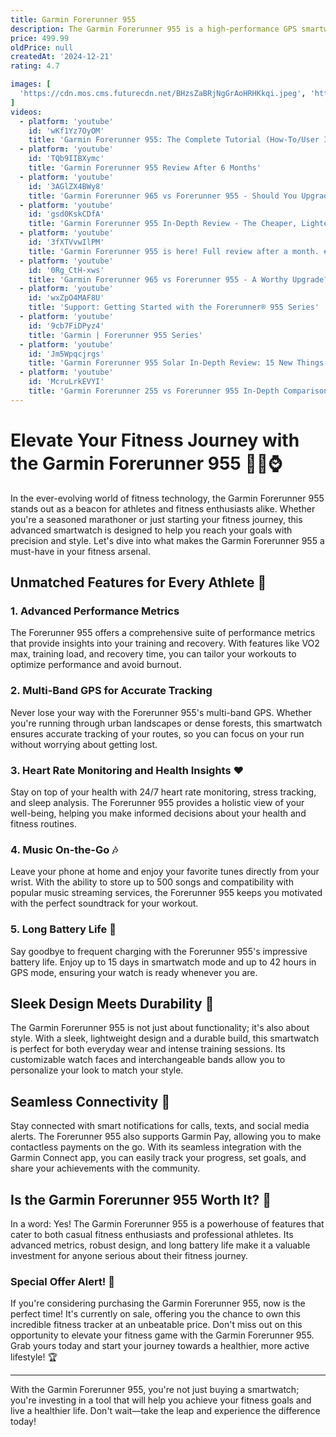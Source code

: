 ```yaml
---
title: Garmin Forerunner 955
description: The Garmin Forerunner 955 is a high-performance GPS smartwatch designed for runners and athletes seeking advanced training features. It offers comprehensive health and fitness tracking, including heart rate monitoring, VO2 max estimation, and advanced sleep analysis. The watch features a full-color touchscreen display, multi-band GPS for precise location tracking, and a long battery life to support extended training sessions. It also includes smart notifications, music storage, and compatibility with various fitness apps, making it a versatile tool for both everyday use and serious athletic training. Additionally, the Forerunner 955 provides personalized training insights and recovery recommendations to help users optimize their performance.
price: 499.99
oldPrice: null
createdAt: '2024-12-21'
rating: 4.7

images: [
  'https://cdn.mos.cms.futurecdn.net/BHzsZaBRjNgGrAoHRHKkqi.jpeg', 'https://racycles.com/cdn/shop/files/GARMIN-FORERUNNER-955-SOLAR-WHITE-4_f19755f0-b229-45c7-bc14-7300ee547f60.jpg?v=1718911419&width=1214', 'https://www.zitel.in/cdn/shop/products/71ha71Ljc7L_1200x.jpg?v=1706032123', 'https://tech2tech.com.cy/wp-content/uploads/753759297077.png', 'https://www.popsci.com/wp-content/uploads/2023/01/12/garmin-forerunner-955-running-watch-solar-intensity-scaled.jpg?strip=all&quality=85', 'https://images.expertreviews.co.uk/wp-content/uploads/2022/09/garmin_forerunner_955_1.jpg?width=626&height=352&fit=crop&format=webply', 'https://files.ozbargain.com.au/n/92/817992x.jpg?h=2a7e16ea', 'https://vader-prod.s3.amazonaws.com/1654603196-41Q43tG4-0L._SL500_.jpg', 'https://manolo-running-coach.com/wp-content/uploads/2023/06/Garmin-955-Opiniones.jpeg', 'https://i5.walmartimages.com/asr/19729ab3-69f2-4e6e-a959-c8b941c0dfc2.c93e0dccd25a255cc8c9d5998b4de538.png?odnHeight=768&odnWidth=768&odnBg=FFFFFF', 'https://www.premarathon.com/wp-content/uploads/2022/07/garmin-forerunner-955-especificaciones-1.jpg', 'https://apim.sportchek.ca/v1/product/api/v1/product/image/77190605f?baseStoreId=SC&lang=en_CA&subscription-key=c01ef3612328420c9f5cd9277e815a0e&imwidth=640&impolicy=mZoom', 'https://www.hodinky-365.com/dokumenty/upload/clanky_auto/garmin-forerunner-955-solar-black-227777-288437_860.jpg', 'https://www.sports-and-gadgets.com/cdn/shop/products/010-02638-11_EarBuds-BLK_1800x.png?v=1655124033', 'https://lookaside.instagram.com/seo/google_widget/crawler/?media_id=3296104426500980299', 'https://vader-prod.s3.amazonaws.com/1671638313-41iFVlE1bXL._SL500_.jpg', 'https://lookaside.fbsbx.com/lookaside/crawler/media/?media_id=603553758255808', 'https://m.media-amazon.com/images/S/aplus-media-library-service-media/c5db00dd-26e0-44c1-8b17-261c56225ce4.__CR0,0,600,450_PT0_SX600_V1___.jpg', 'https://i5.walmartimages.com/asr/8bf4b95b-4a7a-478e-a8bf-ff9892170e65.488e71c393871254dada01d09f3d4071.jpeg?odnHeight=768&odnWidth=768&odnBg=FFFFFF', 'https://www.premarathon.com/wp-content/uploads/2022/07/Forerunner-955-version-solar-autonomia-1.jpg', 'https://assets.central.co.th//adobe/dynamicmedia/deliver/dm-aid--fce60026-42f2-4101-8f80-42d17541f799/garmin-forerunner955solarblkrb-cds90831867-2.jpg?quality=85&preferwebp=true&width=550', 'https://cdn.mos.cms.futurecdn.net/3Pk8GnVp6YSkDG3BCkkCAK-1200-80.jpg', 'https://target.scene7.com/is/image/Target/GUEST_e5c7f921-77ff-49ca-9a2a-1c4fe6567812?wid=488&hei=488&fmt=pjpeg', 'https://www.popsci.com/wp-content/uploads/2023/01/12/garmin-forerunner-955-side-view-buttons-scaled.jpg?strip=all&quality=85', 'https://media.dcrainmaker.com/images/2021/11/DSC_6764.jpg', 'https://i.redd.it/vnz9h708y8mb1.jpg', 'https://www.androidauthority.com/wp-content/uploads/2023/04/garmin-forerunner-965-home-screen.jpg', 'https://cdn.webshopapp.com/shops/346435/files/464954898/600x465x3/strap-it-strap-it-garmin-forerunner-955-outdoor-si.jpg', 'https://theloamwolf.com/wp-content/uploads/2022/12/TLW01968.jpg', 'https://cdn.mos.cms.futurecdn.net/soQABfJiRMCUzAPv3yRzhn.jpg', 'https://cdn.mos.cms.futurecdn.net/sQccHPPxGDKBhTuoFBPnp6.jpg', 'https://imagemod.syteapi.com/v2/thumbnail?width=350&url=https://www.elpalaciodehierro.com/on/demandware.static/-/Sites-palacio-master-catalog/default/dw11dc7cad/images/44276342/large/44276342_x1.jpg', 'https://www.androidauthority.com/wp-content/uploads/2022/06/garmin-forerunner-955-solar-weekly-load.jpg', 'https://www.popsci.com/wp-content/uploads/2023/01/12/garmin-forerunner-955-side-view-buttons-scaled.jpg?strip=all&quality=85', 'https://cdn.mos.cms.futurecdn.net/FHXtcpJXzd9SxAngiP2ZmH.jpg', 'https://res.garmin.com/en/products/010-02638-21/v/cf-sm-8a7f6e7c-0cab-4bec-93a0-89f37032ed36.jpg', 'https://media.correrunamaraton.com/wp-content/uploads/2022/08/garmin-forerunner-955-solar-stamina.webp', 'https://www.worldshop.eu/medias/img/8927154143262_w1260_1444678083/garmin-forerunner-955-solar-gps-running-triathlon-watch-black.webp', 'https://www.digitaltrends.com/wp-content/uploads/2022/07/garmin-forerunner-955-solar-on-wrist.jpg?fit=3107,2330&p=1', 'https://www.navionika.com/images/stories/news/2022/garmin_forerunner_955_solar.jpg', 'https://conoroneill.com/images/2023/06/955solar.jpg', 'https://cdn.mos.cms.futurecdn.net/CZvguqi9jwJMyXAoiCjoyD-1200-80.jpg', 'https://media.assettype.com/evoindia/2022-04/c51dca65-8237-42da-91db-3a11de5621b9/GTO_2863.jpg', 'https://apim.sportchek.ca/v1/product/api/v1/product/image/78611634f?baseStoreId=SC&lang=en_CA&subscription-key=c01ef3612328420c9f5cd9277e815a0e&imwidth=640&impolicy=mZoom', 'https://res.garmin.com/transform/image/upload/b_rgb:FFFFFF,c_pad,dpr_2.0,f_auto,h_400,q_auto,w_400/c_pad,h_400,w_400/v1/Product_Images/en/products/010-02638-31/v/pd-02-xl-3900ac35-9f8e-4389-b2d5-5eb94acb12ee?pgw=1', 'https://cdn.shopify.com/s/files/1/0005/4562/0083/files/HTA_FR_Webtile_255S.jpg?v=1709339418', 'https://m.media-amazon.com/images/I/61H3p9-oMgL._AC_SL1200_.jpg', 'https://lookaside.fbsbx.com/lookaside/crawler/media/?media_id=3402725549982194', 'https://cdn.shopify.com/s/files/1/0005/4562/0083/files/HTA_FR_Webtile_255SMUSIC.jpg?v=1709339418', 'https://cdn.mos.cms.futurecdn.net/8bnU9Y7PuQEPxNWRGxAiBS-1200-80.jpg', 'https://cdn.triathlete.com/wp-content/uploads/2022/06/SOLAR-scaled-e1654286655136.jpg', 'https://www.zdnet.com/a/img/2022/05/31/3c375946-3116-42c0-a4fc-f0218409daf0/garmin-forerunner-955-solar-1.jpg', 'https://cdn.the5krunner.com/wp-content/uploads/2022/06/Garmin-Forerunner-955-Review-vs-945-comparison-scaled.jpg', 'https://media.correrunamaraton.com/wp-content/uploads/2022/08/garmin-fr955-race-calendar-3-900x600.webp', 'https://www.tiktok.com/api/img/?itemId=7432599850442575137&location=0&aid=1988', 'https://eleme.lv/media/products/ecom/image/product_large_9583_8907.jpg', 'https://cdn.triathlete.com/wp-content/uploads/2022/06/Featured-2-1.jpg?crop=3:2&width=1070', 'https://static.runnea.co.uk/images/202404/garmin-forerunner-165-heart-rate-monitors-sports-watches-400x400x90xX.jpg?1', 'https://m.media-amazon.com/images/I/81ArRjggwEL.jpg', 'https://www.thebrick.com/cdn/shop/files/Forerunner265_HR_1001.52_rabmrz_1500x.png?v=1698705346', 'https://static1.srcdn.com/wordpress/wp-content/uploads/2022/06/Garmin-Forerunner-255-vs-Forerunner-955-featured.jpg', 'https://static.sport-conrad.com/out/pictures/master/product/1/354707_544_040_96.jpg', 'https://cdn.tanguay.ca/images/products/1024px/0840812.jpg', 'https://res.garmin.com/transform/image/upload/b_rgb:FFFFFF,c_pad,dpr_2.0,f_auto,h_400,q_auto,w_400/c_pad,h_400,w_400/v1/Product_Images/en/products/010-02810-11/v/rf-xl?pgw=1', 'https://mms.businesswire.com/media/20220601005013/en/1465860/5/Forerunner_955_interactive_release_anchor_image_001.jpg', 'https://m-cdn.phonearena.com/images/article/158712-wide-two_1200/Run-into-savings-with-the-Garmin-Forerunner-955-now-100-off-on-Amazon.jpg', 'https://gadgetsandwearables.com/wp-content/uploads/2022/06/Real-time-stamina.jpg', 'https://media-cdn.alltricks.com/landing-pages/Garmin_255(1).jpg', 'https://www.convergent.com.sg/wp-content/uploads/2022/07/FR955-T-720x720-1.jpg', 'https://cdn.arstechnica.net/wp-content/uploads/2022/08/Ars-Technica-Garmin-Forerunner-955-Review-2.jpg', 'https://images.inkl.com/s3/article/lead_image/18189842/FqmZmEhoa6uBSBuwabSELK.jpg?w=600', 'https://www.chollodeportes.com/wp-content/uploads/2022/06/Garmin-Forerunner-955-2.jpg', 'https://www.sammobile.com/wp-content/uploads/2022/08/base_file_-_thumbnail.jpg', 'https://cdn.shopify.com/s/files/1/0564/9521/0704/products/garmin-forerunner-255-hrm-with-gps-watch-blue-753759279882-37271461331152_533x.jpg?v=1702735402', 'https://img.myipadbox.com/sec/product_l/SYA002260502G.jpg', 'https://www.gearpatrol.com/wp-content/uploads/sites/2/2022/09/garmin-forerunner-review-lead-1661791115-jpg.webp', 'https://www.nzsailing.com/fnc/image/1451960', 'https://www.tamimiprojects.com/cdn/shop/files/IMG-4160_512x512.jpg?v=1717930753', 'https://cdn.mos.cms.futurecdn.net/tLwrnwBFewz6AB5imxtMmf-320-80.jpg', 'https://cdn.mos.cms.futurecdn.net/psYfGHv5iZFbwqJQAkVMr7-320-80.jpg'
]
videos: 
  - platform: 'youtube'
    id: 'wKf1Yz7OyOM'
    title: 'Garmin Forerunner 955: The Complete Tutorial (How-To/User Interface Guide)'
  - platform: 'youtube'
    id: 'TQb9IIBXymc'
    title: 'Garmin Forerunner 955 Review After 6 Months'
  - platform: 'youtube'
    id: '3AGlZX4BWy8'
    title: 'Garmin Forerunner 965 vs Forerunner 955 - Should You Upgrade?'
  - platform: 'youtube'
    id: 'gsd0KskCDfA'
    title: 'Garmin Forerunner 955 In-Depth Review - The Cheaper, Lighter, Smaller, Fenix 7?!'
  - platform: 'youtube'
    id: '3fXTVvwIlPM'
    title: 'Garmin Forerunner 955 is here! Full review after a month. #running #garmin #garminforerunner955'
  - platform: 'youtube'
    id: '0Rg_CtH-xws'
    title: 'Garmin Forerunner 965 vs Forerunner 955 - A Worthy Upgrade?'
  - platform: 'youtube'
    id: 'wxZpO4MAF8U'
    title: 'Support: Getting Started with the Forerunner® 955 Series'
  - platform: 'youtube'
    id: '9cb7FiDPyz4'
    title: 'Garmin | Forerunner 955 Series'
  - platform: 'youtube'
    id: 'Jm5Wpqcjrgs'
    title: 'Garmin Forerunner 955 Solar In-Depth Review: 15 New Things to Know!'
  - platform: 'youtube'
    id: 'McruLrkEVYI'
    title: 'Garmin Forerunner 255 vs Forerunner 955 In-Depth Comparison // All the differences!'
---
```


# Elevate Your Fitness Journey with the Garmin Forerunner 955 🏃‍♂️⌚

In the ever-evolving world of fitness technology, the Garmin Forerunner 955 stands out as a beacon for athletes and fitness enthusiasts alike. Whether you're a seasoned marathoner or just starting your fitness journey, this advanced smartwatch is designed to help you reach your goals with precision and style. Let's dive into what makes the Garmin Forerunner 955 a must-have in your fitness arsenal.

## Unmatched Features for Every Athlete 🌟

### 1. **Advanced Performance Metrics**
The Forerunner 955 offers a comprehensive suite of performance metrics that provide insights into your training and recovery. With features like VO2 max, training load, and recovery time, you can tailor your workouts to optimize performance and avoid burnout.

### 2. **Multi-Band GPS for Accurate Tracking**
Never lose your way with the Forerunner 955's multi-band GPS. Whether you're running through urban landscapes or dense forests, this smartwatch ensures accurate tracking of your routes, so you can focus on your run without worrying about getting lost.

### 3. **Heart Rate Monitoring and Health Insights ❤️**
Stay on top of your health with 24/7 heart rate monitoring, stress tracking, and sleep analysis. The Forerunner 955 provides a holistic view of your well-being, helping you make informed decisions about your health and fitness routines.

### 4. **Music On-the-Go 🎶**
Leave your phone at home and enjoy your favorite tunes directly from your wrist. With the ability to store up to 500 songs and compatibility with popular music streaming services, the Forerunner 955 keeps you motivated with the perfect soundtrack for your workout.

### 5. **Long Battery Life 🔋**
Say goodbye to frequent charging with the Forerunner 955's impressive battery life. Enjoy up to 15 days in smartwatch mode and up to 42 hours in GPS mode, ensuring your watch is ready whenever you are.

## Sleek Design Meets Durability 💪

The Garmin Forerunner 955 is not just about functionality; it's also about style. With a sleek, lightweight design and a durable build, this smartwatch is perfect for both everyday wear and intense training sessions. Its customizable watch faces and interchangeable bands allow you to personalize your look to match your style.

## Seamless Connectivity 📱

Stay connected with smart notifications for calls, texts, and social media alerts. The Forerunner 955 also supports Garmin Pay, allowing you to make contactless payments on the go. With its seamless integration with the Garmin Connect app, you can easily track your progress, set goals, and share your achievements with the community.

## Is the Garmin Forerunner 955 Worth It? 🤔

In a word: Yes! The Garmin Forerunner 955 is a powerhouse of features that cater to both casual fitness enthusiasts and professional athletes. Its advanced metrics, robust design, and long battery life make it a valuable investment for anyone serious about their fitness journey.

### **Special Offer Alert! 🚨**

If you're considering purchasing the Garmin Forerunner 955, now is the perfect time! It's currently on sale, offering you the chance to own this incredible fitness tracker at an unbeatable price. Don't miss out on this opportunity to elevate your fitness game with the Garmin Forerunner 955. Grab yours today and start your journey towards a healthier, more active lifestyle! 🏆

---

With the Garmin Forerunner 955, you're not just buying a smartwatch; you're investing in a tool that will help you achieve your fitness goals and live a healthier life. Don't wait—take the leap and experience the difference today!
